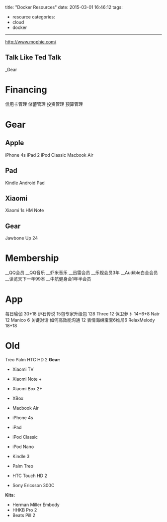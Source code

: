 title: "Docker Resources"
date: 2015-03-01 16:46:12
tags:
- resource
categories:
- cloud
- docker

---

http://www.mophie.com/
## Talk Like Ted Talk

_Gear
# Financing

信用卡管理
储蓄管理
投资管理
预算管理

# Gear

## Apple
iPhone 4s
iPad 2
iPod Classic
Macbook Air

## Pad
Kindle
Android Pad

## Xiaomi
Xiaomi 1s
HM Note

## Gear
Jawbone Up 24

# Membership

__QQ会员
__QQ音乐
__虾米音乐
__迅雷会员
__乐视会员3年
__Audible白金会员
__读览天下一年99本
__中航健身会1年半会员

# App
每日瑜伽 30+18
炉石传说 15包专家升级包 128
Three 12
保卫萝卜 14+6+8
Natr 12
Manico 6
关键对话 如何高效能沟通 12
表情海绵宝宝6维尼6
RelaxMelody 18+18


# Old
Treo Palm
HTC HD 2
__Gear:__

- Xiaomi TV
- Xiaomi Note +
- Xiaomi Box 2+

- XBox
- Macbook Air

- iPhone 4s
- iPad
- iPod Classic
- iPod Nano
- Kindle 3

- Palm Treo
- HTC Touch HD 2
- Sony Ericsson 300C

__Kits:__

- Herman Miller Embody
- HHKB Pro 2
- Beats Pill 2
